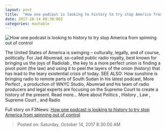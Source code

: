 ```yaml
---
layout: post
title:  "How one podcast is looking to history to try stop America from spinning out of control"
date: 2017-10-14 08:30:00Z
categories: mashable
---
```


![How one podcast is looking to history to try stop America from spinning out of control](https://i.amz.mshcdn.com/R8enQclN-99K3Q1sbmTu8_vdAQw=/1200x630/2017%2F10%2F14%2F13%2F16a9090a3425475797e8e865df1c3402.2db2f.jpg)

The United States of America is swinging – culturally, legally, and of course, politically. For Jad Abumrad, so-called public radio royalty, best known for bringing us the joys of Radiolab , the key to a more perfect union is finding a pivot point (the law) and using it to peel the layers of the onion (history) that has lead to the teary existential crisis of today. SEE ALSO: How sunshine is bringing radio to remote parts of South Sudan In his latest podcast, More Perfect , a production of WNYC Studio, Abumrad and his team of radio producers and legal experts are focusing on the Supreme Court to create a history of the present. Read more... More about Politics , History , Law , Supreme Court , and Radio


Full story on F3News: [How one podcast is looking to history to try stop America from spinning out of control](http://www.f3nws.com/n/BMpCHE)

> Posted on: Saturday, October 14, 2017 8:30:00 AM
